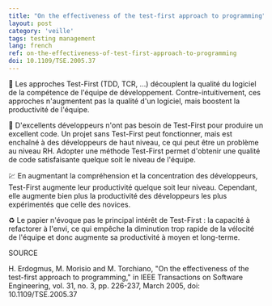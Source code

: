 ```yaml
---
title: "On the effectiveness of the test-first approach to programming"
layout: post
category: 'veille'
tags: testing management
lang: french
ref: on-the-effectiveness-of-test-first-approach-to-programming
doi: 10.1109/TSE.2005.37
---
```


🧪 Les approches Test-First (TDD, TCR, ...) découplent la qualité du logiciel de la compétence de l'équipe de développement. Contre-intuitivement, ces approches n'augmentent pas la qualité d'un logiciel, mais boostent la productivité de l'équipe.

🥇 D'excellents développeurs n'ont pas besoin de Test-First pour produire un excellent code. Un projet sans Test-First peut fonctionner, mais est enchaîné à des développeurs de haut niveau, ce qui peut être un problème au niveau RH. Adopter une méthode Test-First permet d'obtenir une qualité de code satisfaisante quelque soit le niveau de l'équipe.

💹 En augmentant la compréhension et la concentration des développeurs, Test-First augmente leur productivité quelque soit leur niveau. Cependant, elle augmente bien plus la productivité des développeurs les plus expérimentés que celle des novices.

♻️ Le papier n'évoque pas le principal intérêt de Test-First : la capacité à refactorer à l'envi, ce qui empêche la diminution trop rapide de la vélocité de l'équipe et donc augmente sa productivité à moyen et long-terme.

SOURCE

H. Erdogmus, M. Morisio and M. Torchiano, "On the effectiveness of the test-first approach to programming," in IEEE Transactions on Software Engineering, vol. 31, no. 3, pp. 226-237, March 2005, doi: 10.1109/TSE.2005.37